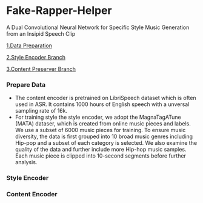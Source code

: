 # Fake-Rapper-Helper
A Dual Convolutional Neural Network for Specific Style Music Generation from an Insipid Speech Clip


[1.Data Preparation](#prepare-data)

[2.Style Encoder Branch](#style-encoder)

[3.Content Preserver Branch](#content-encoder)


### Prepare Data
- The content encoder is pretrained on LibriSpeech dataset which is often used in ASR. It contains 1000 hours of English speech with a unversal sampling rate of 16k.
- For training  style the style encoder, we adopt the MagnaTagATune (MATA) dataser, which is created from online music pieces and labels. We use a subset of 6000 music pieces for training. To ensure music diversity, the data is first grouped into 10 broad music genres including Hip-pop and a subset of each category is selected.  We also examine the quality of the data and further include more Hip-hop music samples. Each music piece is clipped into 10-second segments before further analysis.


### Style Encoder



### Content Encoder
